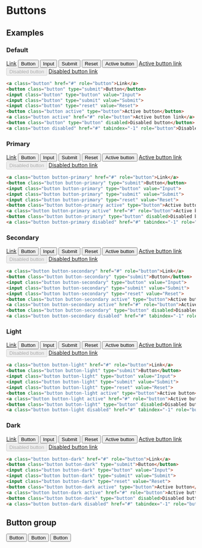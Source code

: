 <!--
@@@title:Buttons@@@
@@@section:CSS@@@
-->

# Buttons


## Examples

### Default

<div class="doc-example">
  <a class="button" href="#" role="button">Link</a>
  <button class="button" type="submit">Button</button>
  <input class="button" type="button" value="Input">
  <input class="button" type="submit" value="Submit">
  <input class="button" type="reset" value="Reset">
  <button class="button active" type="button">Active button</button>
  <a class="button active" href="#" role="button">Active button link</a>
  <button class="button" type="button" disabled>Disabled button</button>
  <a class="button disabled" href="#" tabindex="-1" role="button">Disabled button link</a>
</div>

```html
<a class="button" href="#" role="button">Link</a>
<button class="button" type="submit">Button</button>
<input class="button" type="button" value="Input">
<input class="button" type="submit" value="Submit">
<input class="button" type="reset" value="Reset">
<button class="button active" type="button">Active button</button>
<a class="button active" href="#" role="button">Active button link</a>
<button class="button" type="button" disabled>Disabled button</button>
<a class="button disabled" href="#" tabindex="-1" role="button">Disabled button link</a>
```

### Primary

<div class="doc-example">
  <a class="button button-primary" href="#" role="button">Link</a>
  <button class="button button-primary" type="submit">Button</button>
  <input class="button button-primary" type="button" value="Input">
  <input class="button button-primary" type="submit" value="Submit">
  <input class="button button-primary" type="reset" value="Reset">
  <button class="button button-primary active" type="button">Active button</button>
  <a class="button button-primary active" href="#" role="button">Active button link</a>
  <button class="button button-primary" type="button" disabled>Disabled button</button>
  <a class="button button-primary disabled" href="#" tabindex="-1" role="button">Disabled button link</a>
</div>

```html
<a class="button button-primary" href="#" role="button">Link</a>
<button class="button button-primary" type="submit">Button</button>
<input class="button button-primary" type="button" value="Input">
<input class="button button-primary" type="submit" value="Submit">
<input class="button button-primary" type="reset" value="Reset">
<button class="button button-primary active" type="button">Active button</button>
<a class="button button-primary active" href="#" role="button">Active button link</a>
<button class="button button-primary" type="button" disabled>Disabled button</button>
<a class="button button-primary disabled" href="#" tabindex="-1" role="button">Disabled button link</a>
```

### Secondary

<div class="doc-example">
  <a class="button button-secondary" href="#" role="button">Link</a>
  <button class="button button-secondary" type="submit">Button</button>
  <input class="button button-secondary" type="button" value="Input">
  <input class="button button-secondary" type="submit" value="Submit">
  <input class="button button-secondary" type="reset" value="Reset">
  <button class="button button-secondary active" type="button">Active button</button>
  <a class="button button-secondary active" href="#" role="button">Active button link</a>
  <button class="button button-secondary" type="button" disabled>Disabled button</button>
  <a class="button button-secondary disabled" href="#" tabindex="-1" role="button">Disabled button link</a>
</div>

```html
<a class="button button-secondary" href="#" role="button">Link</a>
<button class="button button-secondary" type="submit">Button</button>
<input class="button button-secondary" type="button" value="Input">
<input class="button button-secondary" type="submit" value="Submit">
<input class="button button-secondary" type="reset" value="Reset">
<button class="button button-secondary active" type="button">Active button</button>
<a class="button button-secondary active" href="#" role="button">Active button link</a>
<button class="button button-secondary" type="button" disabled>Disabled button</button>
<a class="button button-secondary disabled" href="#" tabindex="-1" role="button">Disabled button link</a>
```

### Light

<div class="doc-example">
  <a class="button button-light" href="#" role="button">Link</a>
  <button class="button button-light" type="submit">Button</button>
  <input class="button button-light" type="button" value="Input">
  <input class="button button-light" type="submit" value="Submit">
  <input class="button button-light" type="reset" value="Reset">
  <button class="button button-light active" type="button">Active button</button>
  <a class="button button-light active" href="#" role="button">Active button link</a>
  <button class="button button-light" type="button" disabled>Disabled button</button>
  <a class="button button-light disabled" href="#" tabindex="-1" role="button">Disabled button link</a>
</div>

```html
<a class="button button-light" href="#" role="button">Link</a>
<button class="button button-light" type="submit">Button</button>
<input class="button button-light" type="button" value="Input">
<input class="button button-light" type="submit" value="Submit">
<input class="button button-light" type="reset" value="Reset">
<button class="button button-light active" type="button">Active button</button>
<a class="button button-light active" href="#" role="button">Active button link</a>
<button class="button button-light" type="button" disabled>Disabled button</button>
<a class="button button-light disabled" href="#" tabindex="-1" role="button">Disabled button link</a>
```

### Dark

<div class="doc-example">
  <a class="button button-dark" href="#" role="button">Link</a>
  <button class="button button-dark" type="submit">Button</button>
  <input class="button button-dark" type="button" value="Input">
  <input class="button button-dark" type="submit" value="Submit">
  <input class="button button-dark" type="reset" value="Reset">
  <button class="button button-dark active" type="button">Active button</button>
  <a class="button button-dark active" href="#" role="button">Active button link</a>
  <button class="button button-dark" type="button" disabled>Disabled button</button>
  <a class="button button-dark disabled" href="#" tabindex="-1" role="button">Disabled button link</a>
</div>

```html
<a class="button button-dark" href="#" role="button">Link</a>
<button class="button button-dark" type="submit">Button</button>
<input class="button button-dark" type="button" value="Input">
<input class="button button-dark" type="submit" value="Submit">
<input class="button button-dark" type="reset" value="Reset">
<button class="button button-dark active" type="button">Active button</button>
<a class="button button-dark active" href="#" role="button">Active button link</a>
<button class="button button-dark" type="button" disabled>Disabled button</button>
<a class="button button-dark disabled" href="#" tabindex="-1" role="button">Disabled button link</a>
```


## Button group

<div class="doc-example">
  <div class="button-group">
    <button class="button button-secondary" type="button">Button</button>
    <button class="button button-secondary" type="button">Button</button>
    <button class="button button-secondary" type="button">Button</button>
  </div>
</div>
